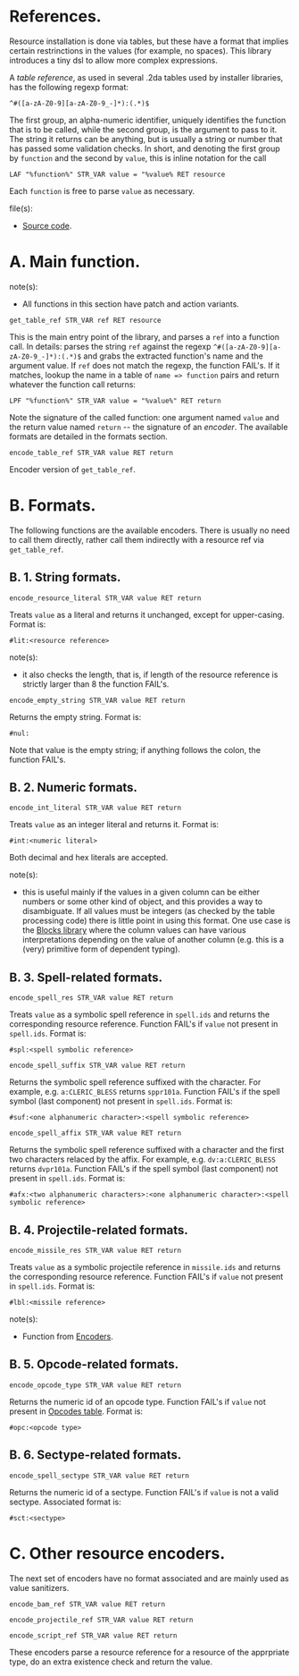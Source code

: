 # References.

Resource installation is done via tables, but these have a format that implies certain restrinctions in the values (for example, no spaces). This library introduces a tiny dsl to allow more complex expressions.

A *table reference*, as used in several .2da tables used by installer libraries, has the following regexp format:

```regexp
^#([a-zA-Z0-9][a-zA-Z0-9_-]*):(.*)$
```

The first group, an alpha-numeric identifier, uniquely identifies the function that is to be called, while the second group, is the argument to pass to it. The string it returns can be anything, but is usually a string or number that has passed some validation checks. In short, and denoting the first group by `function` and the second by `value`, this is inline notation for the call

```weidu
LAF "%function%" STR_VAR value = "%value% RET resource
```

Each `function` is free to parse `value` as necessary.

file(s):

* [Source code](../../references.tpa).

# A. Main function.

note(s):
* All functions in this section have patch and action variants.

`get_table_ref STR_VAR ref RET resource`

This is the main entry point of the library, and parses a `ref` into a function call. In details: parses the string `ref` against the regexp `^#([a-zA-Z0-9][a-zA-Z0-9_-]*):(.*)$` and grabs the extracted function's name and the argument value. If `ref` does not match the regexp, the function FAIL's. If it matches, lookup the name in a table of `name => function` pairs and return whatever the function call returns:

```weidu
LPF "%function%" STR_VAR value = "%value%" RET return
```

Note the signature of the called function: one argument named `value` and the return value named `return` -- the signature of an *encoder*. The available formats are detailed in the formats section.

`encode_table_ref STR_VAR value RET return`

Encoder version of `get_table_ref`.

# B. Formats.

The following functions are the available encoders. There is usually no need to call them directly, rather call them indirectly with a resource ref via `get_table_ref`.

## B. 1. String formats.

`encode_resource_literal STR_VAR value RET return`

Treats `value` as a literal and returns it unchanged, except for upper-casing. Format is:

```
#lit:<resource reference>
```

note(s):
* it also checks the length, that is, if length of the resource reference is strictly larger than 8 the function FAIL's.

`encode_empty_string STR_VAR value RET return`

Returns the empty string. Format is:

```
#nul:
```

Note that value is the empty string; if anything follows the colon, the function FAIL's.

## B. 2. Numeric formats.

`encode_int_literal STR_VAR value RET return`

Treats `value` as an integer literal and returns it. Format is:

```
#int:<numeric literal>
```

Both decimal and hex literals are accepted.

note(s):
* this is useful mainly if the values in a given column can be either numbers or some other kind of object, and this provides a way to disambiguate. If all values must be integers (as checked by the table processing code) there is little point in using this format. One use case is the [Blocks library](./blocks.md) where the column values can have various interpretations depending on the value of another column (e.g. this is a (very) primitive form of dependent typing).

## B. 3. Spell-related formats.

`encode_spell_res STR_VAR value RET return`

Treats `value` as a symbolic spell reference in `spell.ids` and returns the corresponding resource reference. Function FAIL's if `value` not present in `spell.ids`. Format is:

```
#spl:<spell symbolic reference>
```

`encode_spell_suffix STR_VAR value RET return`

Returns the symbolic spell reference suffixed with the character. For example, e.g. `a:CLERIC_BLESS` returns `sppr101a`. Function FAIL's if the spell symbol (last component) not present in `spell.ids`. Format is:

```
#suf:<one alphanumeric character>:<spell symbolic reference>
```

`encode_spell_affix STR_VAR value RET return`

Returns the symbolic spell reference suffixed with a character and the first two characters relaced by the affix. For example, e.g. `dv:a:CLERIC_BLESS` returns `dvpr101a`. Function FAIL's if the spell symbol (last component) not present in `spell.ids`. Format is:

```
#afx:<two alphanumeric characters>:<one alphanumeric character>:<spell symbolic reference>
```

## B. 4. Projectile-related formats.

`encode_missile_res STR_VAR value RET return`

Treats `value` as a symbolic projectile reference in `missile.ids` and returns the corresponding resource reference. Function FAIL's if `value` not present in `spell.ids`. Format is:

```
#lbl:<missile reference>
```

note(s):
* Function from [Encoders](./internal/encoders.md).

## B. 5. Opcode-related formats.

`encode_opcode_type STR_VAR value RET return`

Returns the numeric id of an opcode type. Function FAIL's if `value` not present in [Opcodes table](../../resources/2da/opcodes/types.2da). Format is:

```
#opc:<opcode type>
```

## B. 6. Sectype-related formats.

`encode_spell_sectype STR_VAR value RET return`

Returns the numeric id of a sectype. Function FAIL's if `value` is not a valid sectype. Associated format is:

```
#sct:<sectype>
```

# C. Other resource encoders.

The next set of encoders have no format associated and are mainly used as value sanitizers.

`encode_bam_ref STR_VAR value RET return`

`encode_projectile_ref STR_VAR value RET return`

`encode_script_ref STR_VAR value RET return`

These encoders parse a resource reference for a resource of the apprpriate type, do an extra existence check and return the value.
